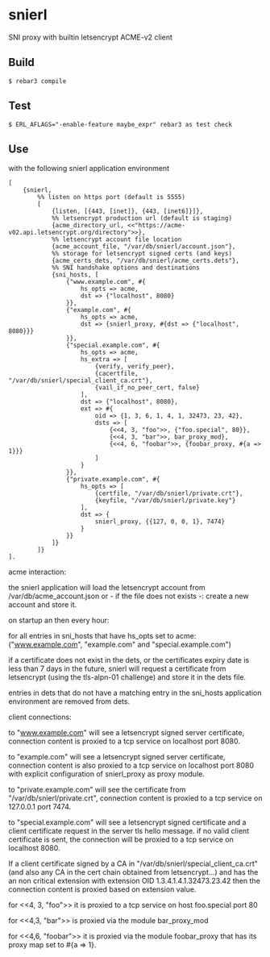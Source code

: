 snierl
=====

SNI proxy with builtin letsencrypt ACME-v2 client

Build
-----

    $ rebar3 compile

Test
----


    $ ERL_AFLAGS="-enable-feature maybe_expr" rebar3 as test check

Use
-----

with the following snierl application environment

~~~
[
    {snierl,
        %% listen on https port (default is 5555)
        [
            {listen, [{443, [inet]}, {443, [inet6]}]},
            %% letsencrypt production url (default is staging)
            {acme_directory_url, <<"https://acme-v02.api.letsencrypt.org/directory">>},
            %% letsencrypt account file location
            {acme_account_file, "/var/db/snierl/account.json"},
            %% storage for letsencrypt signed certs (and keys)
            {acme_certs_dets, "/var/db/snierl/acme_certs.dets"},
            %% SNI handshake options and destinations
            {sni_hosts, [
                {"www.example.com", #{
                    hs_opts => acme,
                    dst => {"localhost", 8080}
                }},
                {"example.com", #{
                    hs_opts => acme,
                    dst => {snierl_proxy, #{dst => {"localhost", 8080}}}
                }},
                {"special.example.com", #{
                    hs_opts => acme,
                    hs_extra => [
                        {verify, verify_peer},
                        {cacertfile, "/var/db/snierl/special_client_ca.crt"},
                        {vail_if_no_peer_cert, false}
                    ],
                    dst => {"localhost", 8080},
                    ext => #{
                        oid => {1, 3, 6, 1, 4, 1, 32473, 23, 42},
                        dsts => [
                            {<<4, 3, "foo">>, {"foo.special", 80}},
                            {<<4, 3, "bar">>, bar_proxy_mod},
                            {<<4, 6, "foobar">>, {foobar_proxy, #{a => 1}}}
                        ]
                    }
                }},
                {"private.example.com", #{
                    hs_opts => [
                        {certfile, "/var/db/snierl/private.crt"},
                        {keyfile, "/var/db/snierl/private.key"}
                    ],
                    dst => {
                        snierl_proxy, {{127, 0, 0, 1}, 7474}
                    }
                }}
            ]}
        ]}
].
~~~

acme interaction:

the snierl application will load the letsencrypt account from
/var/db/acme_account.json or - if the file does not exists -:
create a new account and store it.

on startup an then every hour:

for all entries in sni_hosts that have hs_opts set to acme:
("www.example.com", "example.com" and "special.example.com")

if a certificate does not exist in the dets, or the certificates expiry date is
less than 7 days in the future, snierl will request a certificate from
letsencrypt (using the tls-alpn-01 challenge) and store it in the dets file.

entries in dets that do not have a matching entry in the sni_hosts application
environment are removed from dets.

client connections:

to "www.example.com" will see a letsencrypt signed server certificate,
connection content is proxied to a tcp service on localhost port 8080.

to "example.com" will see a letsencrypt signed server certificate,
connection content is also proxied to a tcp service on localhost port 8080
with explicit configuration of snierl_proxy as proxy module.

to "private.example.com" will see the certificate from
"/var/db/snierl/private.crt", connection content is proxied to a tcp service
on 127.0.0.1 port 7474.

to "special.example.com" will see a letsencrypt signed certificate and a
client certificate request in the server tls hello message.
if no valid client certificate is sent, the connection will be proxied to
a tcp service on localhost 8080.

If a client certificate signed by a CA in "/var/db/snierl/special_client_ca.crt"
(and also any CA in the cert chain obtained from letsencrypt...) and
has the an non critical extension with extension OID 1.3.4.1.4.1.32473.23.42
then the connection content is proxied based on extension value.

for <<4, 3, "foo">>  it is proxied to a tcp service on host foo.special port 80

for <<4,3, "bar">> is proxied via the module bar_proxy_mod

for <<4,6, "foobar">> it is proxied via the module foobar_proxy that has
its proxy map set to #{a => 1}.
